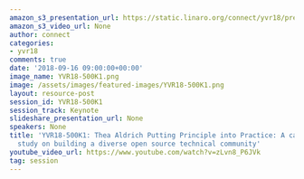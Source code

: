 ```yaml
---
amazon_s3_presentation_url: https://static.linaro.org/connect/yvr18/presentations/yvr18-500k1.pdf
amazon_s3_video_url: None
author: connect
categories:
- yvr18
comments: true
date: '2018-09-16 09:00:00+00:00'
image_name: YVR18-500K1.png
image: /assets/images/featured-images/YVR18-500K1.png
layout: resource-post
session_id: YVR18-500K1
session_track: Keynote
slideshare_presentation_url: None
speakers: None
title: 'YVR18-500K1: Thea Aldrich Putting Principle into Practice: A case
  study on building a diverse open source technical community'
youtube_video_url: https://www.youtube.com/watch?v=zLvn8_P6JVk
tag: session
---
```

